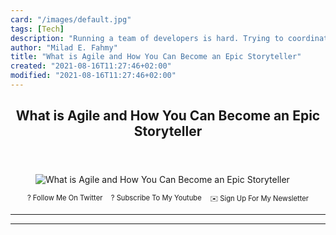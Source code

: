 ```yaml
---
card: "/images/default.jpg"
tags: [Tech]
description: "Running a team of developers is hard. Trying to coordinate a "
author: "Milad E. Fahmy"
title: "What is Agile and How You Can Become an Epic Storyteller"
created: "2021-08-16T11:27:46+02:00"
modified: "2021-08-16T11:27:46+02:00"
---
```

<div class="site-wrapper">
<main id="site-main" class="site-main outer">
<div class="inner">
<article class="post-full post tag-tech tag-project-management tag-development-process tag-software-development tag-software tag-software-engineering tag-software-requirements tag-agile tag-agile-development tag-scrum tag-technology ">
<header class="post-full-header">
<h1 class="post-full-title">What is Agile and How You Can Become an Epic Storyteller</h1>
</header>
<figure class="post-full-image">
<picture>
<source media="(max-width: 700px)" sizes="1px" srcset="data:image/gif;base64,R0lGODlhAQABAIAAAAAAAP///yH5BAEAAAAALAAAAAABAAEAAAIBRAA7 1w">
<source media="(min-width: 701px)" sizes="(max-width: 800px) 400px,
(max-width: 1170px) 700px,
1400px" srcset="/news/content/images/size/w300/2020/05/intro-to-agile-1.jpg 300w,
/news/content/images/size/w600/2020/05/intro-to-agile-1.jpg 600w,
/news/content/images/size/w1000/2020/05/intro-to-agile-1.jpg 1000w,
/news/content/images/size/w2000/2020/05/intro-to-agile-1.jpg 2000w">
<img onerror="this.style.display='none'" src="/news/content/images/size/w2000/2020/05/intro-to-agile-1.jpg" alt="What is Agile and How You Can Become an Epic Storyteller">
</picture>
</figure>
<section class="post-full-content">
<div class="post-content">
<p style="margin: 0;">
<a href="https://twitter.com/colbyfayock" style="display: block;">
</a>
</p>
<ul style="display:flex;justify-content:center;list-style:none;padding:0;margin: .5em 0 0;font-size: .8em;">
<li style="margin: 0 .6em;padding: 0;">
<a href="https://twitter.com/colbyfayock" style="text-decoration: none;">? Follow Me On Twitter</a>
</li>
<li style="margin: 0 .6em;padding: 0;">
<a href="https://youtube.com/colbyfayock" style="text-decoration: none;">?️ Subscribe To My Youtube</a>
</li>
<li style="margin: 0 .6em;padding: 0;">
<a href="https://www.colbyfayock.com/newsletter/" style="text-decoration: none;">✉️ Sign Up For My Newsletter</a>
</li>
</ul>
</div>
<hr>
<hr>
</section>
</article>
</div>
</main>
</div>
<!-- Google Tag Manager (noscript) -->
<!-- End Google Tag Manager (noscript) -->
